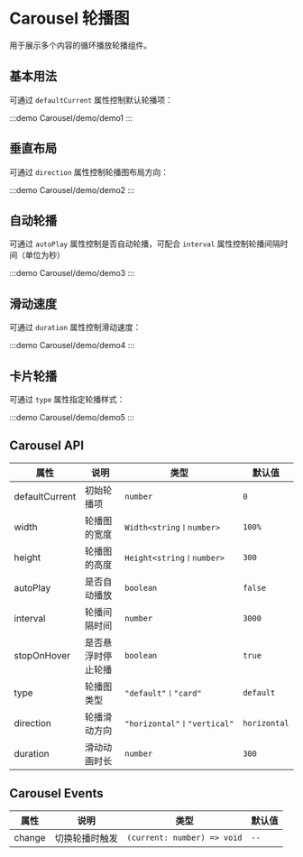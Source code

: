 # Carousel 轮播图

用于展示多个内容的循环播放轮播组件。

## 基本用法

可通过 `defaultCurrent` 属性控制默认轮播项：

:::demo
Carousel/demo/demo1
:::

## 垂直布局

可通过 `direction` 属性控制轮播图布局方向：

:::demo
Carousel/demo/demo2
:::

## 自动轮播

可通过 `autoPlay` 属性控制是否自动轮播，可配合 `interval` 属性控制轮播间隔时间（单位为秒）

:::demo
Carousel/demo/demo3
:::

## 滑动速度

可通过 `duration` 属性控制滑动速度：

:::demo
Carousel/demo/demo4
:::

## 卡片轮播

可通过 `type` 属性指定轮播样式：

:::demo
Carousel/demo/demo5
:::

## Carousel API

| 属性      | 说明       | 类型            | 默认值 |
| ------ | -------------- | --------------------------- | ------ |
|defaultCurrent|初始轮播项|`number`|`0`|
|width|轮播图的宽度|`Width<string〡number>`|`100%`|
|height|轮播图的高度|`Height<string〡number>`|`300`|
|autoPlay|是否自动播放|`boolean`|`false`|
|interval|轮播间隔时间|`number`|`3000`|
|stopOnHover|是否悬浮时停止轮播|`boolean`|`true`|
|type|轮播图类型|`"default"〡"card"`|`default`|
|direction|轮播滑动方向|`"horizontal"〡"vertical"`|`horizontal`|
|duration|滑动动画时长|`number`|`300`|

## Carousel Events

| 属性   | 说明           | 类型                        | 默认值 |
| ------ | -------------- | --------------------------- | ------ |
| change | 切换轮播时触发 | `(current: number) => void` | `--`   |
